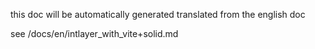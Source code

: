 this doc will be automatically generated translated from the english doc

see /docs/en/intlayer_with_vite+solid.md
